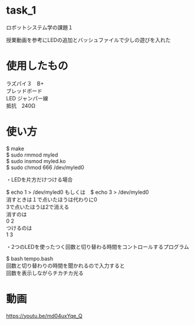 # task_1
ロボットシステム学の課題１

授業動画を参考にLEDの追加とバッシュファイルで少しの遊びを入れた

# 使用したもの
ラズパイ３　B+   
ブレッドボード  
LED ジャンパー線  
抵抗　240Ω  
  
# 使い方
$ make   
$ sudo rmmod myled    
$ sudo insmod myled.ko  
$ sudo chmod 666 /dev/myled0  
  
 ・LEDを片方だけつける場合
 
$ echo 1 > /dev/myled0  もしくは　$ echo 3 > /dev/myled0  
消すときは１で点いたほうは代わりに0  
3で点いたほうは2で消える  
消すのは  
0 2  
つけるのは  
1 3  


 ・2つのLEDを使ったつく回数と切り替わる時間をコントロールするプログラム  
  
$ bash tempo.bash  
回数と切り替わりの時間を聞かれるので入力すると  
回数を表示しながらチカチカ光る  

# 動画
https://youtu.be/md04uxYqe_Q
